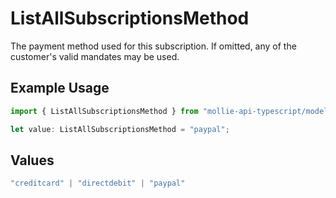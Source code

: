 # ListAllSubscriptionsMethod

The payment method used for this subscription. If omitted, any of the customer's valid mandates may be used.

## Example Usage

```typescript
import { ListAllSubscriptionsMethod } from "mollie-api-typescript/models/operations";

let value: ListAllSubscriptionsMethod = "paypal";
```

## Values

```typescript
"creditcard" | "directdebit" | "paypal"
```